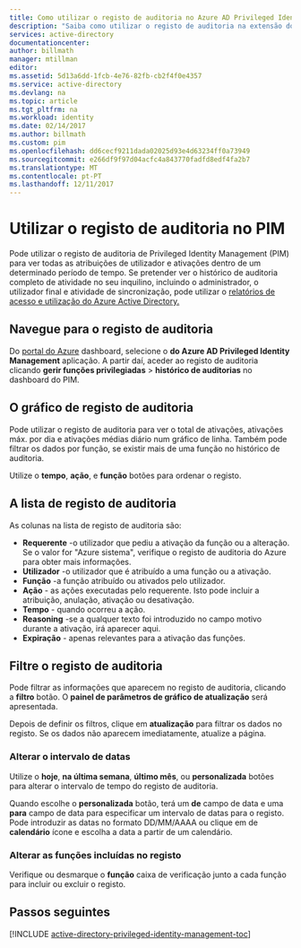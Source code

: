 ```yaml
---
title: Como utilizar o registo de auditoria no Azure AD Privileged Identity Management | Microsoft Docs
description: "Saiba como utilizar o registo de auditoria na extensão do Azure Privileged Identity Management."
services: active-directory
documentationcenter: 
author: billmath
manager: mtillman
editor: 
ms.assetid: 5d13a6dd-1fcb-4e76-82fb-cb2f4f0e4357
ms.service: active-directory
ms.devlang: na
ms.topic: article
ms.tgt_pltfrm: na
ms.workload: identity
ms.date: 02/14/2017
ms.author: billmath
ms.custom: pim
ms.openlocfilehash: dd6cecf9211dada02025d93e4d63234ff0a73949
ms.sourcegitcommit: e266df9f97d04acfc4a843770fadfd8edf4fa2b7
ms.translationtype: MT
ms.contentlocale: pt-PT
ms.lasthandoff: 12/11/2017
---
```

# <a name="using-the-audit-log-in-pim"></a>Utilizar o registo de auditoria no PIM
Pode utilizar o registo de auditoria de Privileged Identity Management (PIM) para ver todas as atribuições de utilizador e ativações dentro de um determinado período de tempo. Se pretender ver o histórico de auditoria completo de atividade no seu inquilino, incluindo o administrador, o utilizador final e atividade de sincronização, pode utilizar o [relatórios de acesso e utilização do Azure Active Directory.](active-directory-view-access-usage-reports.md)

## <a name="navigate-to-the-audit-log"></a>Navegue para o registo de auditoria
Do [portal do Azure](https://portal.azure.com) dashboard, selecione o **do Azure AD Privileged Identity Management** aplicação. A partir daí, aceder ao registo de auditoria clicando **gerir funções privilegiadas** > **histórico de auditorias** no dashboard do PIM.

## <a name="the-audit-log-graph"></a>O gráfico de registo de auditoria
Pode utilizar o registo de auditoria para ver o total de ativações, ativações máx. por dia e ativações médias diário num gráfico de linha.  Também pode filtrar os dados por função, se existir mais de uma função no histórico de auditoria.

Utilize o **tempo**, **ação**, e **função** botões para ordenar o registo.

## <a name="the-audit-log-list"></a>A lista de registo de auditoria
As colunas na lista de registo de auditoria são:

* **Requerente** -o utilizador que pediu a ativação da função ou a alteração.  Se o valor for "Azure sistema", verifique o registo de auditoria do Azure para obter mais informações.
* **Utilizador** -o utilizador que é atribuído a uma função ou a ativação.
* **Função** -a função atribuído ou ativados pelo utilizador.
* **Ação** - as ações executadas pelo requerente. Isto pode incluir a atribuição, anulação, ativação ou desativação.
* **Tempo** - quando ocorreu a ação.
* **Reasoning** -se a qualquer texto foi introduzido no campo motivo durante a ativação, irá aparecer aqui.
* **Expiração** - apenas relevantes para a ativação das funções.

## <a name="filter-the-audit-log"></a>Filtre o registo de auditoria
Pode filtrar as informações que aparecem no registo de auditoria, clicando a **filtro** botão.  O **painel de parâmetros de gráfico de atualização** será apresentada.

Depois de definir os filtros, clique em **atualização** para filtrar os dados no registo.  Se os dados não aparecem imediatamente, atualize a página.

### <a name="change-the-date-range"></a>Alterar o intervalo de datas
Utilize o **hoje**, **na última semana**, **último mês**, ou **personalizada** botões para alterar o intervalo de tempo do registo de auditoria.

Quando escolhe o **personalizada** botão, terá um **de** campo de data e uma **para** campo de data para especificar um intervalo de datas para o registo.  Pode introduzir as datas no formato DD/MM/AAAA ou clique em de **calendário** ícone e escolha a data a partir de um calendário.

### <a name="change-the-roles-included-in-the-log"></a>Alterar as funções incluídas no registo
Verifique ou desmarque o **função** caixa de verificação junto a cada função para incluir ou excluir o registo.

<!--Every topic should have next steps and links to the next logical set of content to keep the customer engaged-->
## <a name="next-steps"></a>Passos seguintes
[!INCLUDE [active-directory-privileged-identity-management-toc](../../includes/active-directory-privileged-identity-management-toc.md)]

